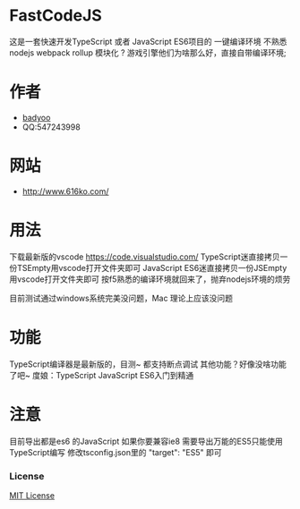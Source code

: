 # FastCodeJS
这是一套快速开发TypeScript 或者 JavaScript ES6项目的 一键编译环境
不熟悉nodejs webpack rollup 模块化 ? 游戏引擎他们为啥那么好，直接自带编译环境;
# 作者
* [badyoo](https://github.com/badyoo)
* QQ:547243998

# 网站
* http://www.616ko.com/

# 用法
下载最新版的vscode https://code.visualstudio.com/
TypeScript迷直接拷贝一份TSEmpty用vscode打开文件夹即可
JavaScript ES6迷直接拷贝一份JSEmpty用vscode打开文件夹即可
按f5熟悉的编译环境就回来了，抛弃nodejs环境的烦劳

目前测试通过windows系统完美没问题，Mac 理论上应该没问题

# 功能
TypeScript编译器是最新版的，目测~
都支持断点调试
其他功能？好像没啥功能了吧~ 度娘：TypeScript JavaScript ES6入门到精通

# 注意
目前导出都是es6 的JavaScript 
如果你要兼容ie8 需要导出万能的ES5只能使用TypeScript编写
修改tsconfig.json里的 "target": "ES5" 即可


### License
[MIT License](https://github.com/badyoo/FastCodeJS/blob/master/LICENSE)
